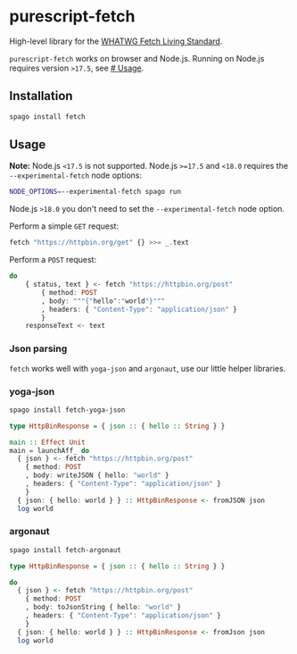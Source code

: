 # purescript-fetch

High-level library for the [WHATWG Fetch Living Standard](https://fetch.spec.whatwg.org/).

`purescript-fetch` works on browser and Node.js. 
Running on Node.js requires version `>17.5`, see [# Usage](#usage).

## Installation

```bash
spago install fetch
```

## Usage

**Note:** 
Node.js `<17.5` is not supported.
Node.js `>=17.5` and `<18.0` requires the `--experimental-fetch` node options:
```bash
NODE_OPTIONS=--experimental-fetch spago run
```
Node.js `>18.0` you don't need to set the `--experimental-fetch` node option.

Perform a simple `GET` request:
```purescript
fetch "https://httpbin.org/get" {} >>= _.text
```

Perform a `POST` request:
```purescript
do
    { status, text } <- fetch "https://httpbin.org/post"
        { method: POST
        , body: """{"hello":"world"}"""
        , headers: { "Content-Type": "application/json" }
        }
    responseText <- text
```

### Json parsing

`fetch` works well with `yoga-json` and `argonaut`, use our little helper libraries.


### yoga-json

```bash
spago install fetch-yoga-json
```

```purescript
type HttpBinResponse = { json :: { hello :: String } }

main :: Effect Unit
main = launchAff_ do
  { json } <- fetch "https://httpbin.org/post"
    { method: POST
    , body: writeJSON { hello: "world" }
    , headers: { "Content-Type": "application/json" }
    }
  { json: { hello: world } } :: HttpBinResponse <- fromJSON json
  log world
```

### argonaut

```bash
spago install fetch-argonaut
```

```purescript
type HttpBinResponse = { json :: { hello :: String } }

do
  { json } <- fetch "https://httpbin.org/post"
    { method: POST
    , body: toJsonString { hello: "world" }
    , headers: { "Content-Type": "application/json" }
    }
  { json: { hello: world } } :: HttpBinResponse <- fromJson json
  log world
```
